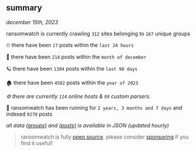 
## summary
_december 15th, 2023_

ransomwatch is currently crawling `312` sites belonging to `167` unique groups

⏲ there have been `17` posts within the `last 24 hours`

🦈 there have been `214` posts within the `month of december`

🪐 there have been `1304` posts within the `last 90 days`

🏚 there have been `4582` posts within the `year of 2023`

_⚙️ there are currently `114` online hosts & `99` custom parsers._

🦕 ransomwatch has been running for `2 years, 3 months and 7 days` and indexed `9270` posts

_all data  [(groups)](http://ransomwhat.telemetry.ltd/groups) and [(posts)](http://ransomwhat.telemetry.ltd/posts) is available in JSON (updated hourly)_

> ransomwatch is fully [open source](https://github.com/joshhighet/ransomwatch#ransomwatch--). please consider [sponsoring](https://github.com/sponsors/joshhighet) if you find it useful!
